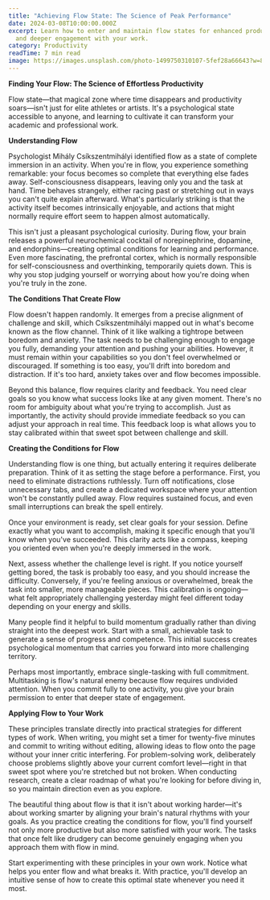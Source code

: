 ```yaml
---
title: "Achieving Flow State: The Science of Peak Performance"
date: 2024-03-08T10:00:00.000Z
excerpt: Learn how to enter and maintain flow states for enhanced productivity
  and deeper engagement with your work.
category: Productivity
readTime: 7 min read
image: https://images.unsplash.com/photo-1499750310107-5fef28a66643?w=800&q=80
---
```

**Finding Your Flow: The Science of Effortless Productivity**

Flow state—that magical zone where time disappears and productivity soars—isn't just for elite athletes or artists. It's a psychological state accessible to anyone, and learning to cultivate it can transform your academic and professional work.

**Understanding Flow**

Psychologist Mihály Csíkszentmihályi identified flow as a state of complete immersion in an activity. When you're in flow, you experience something remarkable: your focus becomes so complete that everything else fades away. Self-consciousness disappears, leaving only you and the task at hand. Time behaves strangely, either racing past or stretching out in ways you can't quite explain afterward. What's particularly striking is that the activity itself becomes intrinsically enjoyable, and actions that might normally require effort seem to happen almost automatically.

This isn't just a pleasant psychological curiosity. During flow, your brain releases a powerful neurochemical cocktail of norepinephrine, dopamine, and endorphins—creating optimal conditions for learning and performance. Even more fascinating, the prefrontal cortex, which is normally responsible for self-consciousness and overthinking, temporarily quiets down. This is why you stop judging yourself or worrying about how you're doing when you're truly in the zone.

**The Conditions That Create Flow**

Flow doesn't happen randomly. It emerges from a precise alignment of challenge and skill, which Csíkszentmihályi mapped out in what's become known as the flow channel. Think of it like walking a tightrope between boredom and anxiety. The task needs to be challenging enough to engage you fully, demanding your attention and pushing your abilities. However, it must remain within your capabilities so you don't feel overwhelmed or discouraged. If something is too easy, you'll drift into boredom and distraction. If it's too hard, anxiety takes over and flow becomes impossible.

Beyond this balance, flow requires clarity and feedback. You need clear goals so you know what success looks like at any given moment. There's no room for ambiguity about what you're trying to accomplish. Just as importantly, the activity should provide immediate feedback so you can adjust your approach in real time. This feedback loop is what allows you to stay calibrated within that sweet spot between challenge and skill.

**Creating the Conditions for Flow**

Understanding flow is one thing, but actually entering it requires deliberate preparation. Think of it as setting the stage before a performance. First, you need to eliminate distractions ruthlessly. Turn off notifications, close unnecessary tabs, and create a dedicated workspace where your attention won't be constantly pulled away. Flow requires sustained focus, and even small interruptions can break the spell entirely.

Once your environment is ready, set clear goals for your session. Define exactly what you want to accomplish, making it specific enough that you'll know when you've succeeded. This clarity acts like a compass, keeping you oriented even when you're deeply immersed in the work.

Next, assess whether the challenge level is right. If you notice yourself getting bored, the task is probably too easy, and you should increase the difficulty. Conversely, if you're feeling anxious or overwhelmed, break the task into smaller, more manageable pieces. This calibration is ongoing—what felt appropriately challenging yesterday might feel different today depending on your energy and skills.

Many people find it helpful to build momentum gradually rather than diving straight into the deepest work. Start with a small, achievable task to generate a sense of progress and competence. This initial success creates psychological momentum that carries you forward into more challenging territory.

Perhaps most importantly, embrace single-tasking with full commitment. Multitasking is flow's natural enemy because flow requires undivided attention. When you commit fully to one activity, you give your brain permission to enter that deeper state of engagement.

**Applying Flow to Your Work**

These principles translate directly into practical strategies for different types of work. When writing, you might set a timer for twenty-five minutes and commit to writing without editing, allowing ideas to flow onto the page without your inner critic interfering. For problem-solving work, deliberately choose problems slightly above your current comfort level—right in that sweet spot where you're stretched but not broken. When conducting research, create a clear roadmap of what you're looking for before diving in, so you maintain direction even as you explore.

The beautiful thing about flow is that it isn't about working harder—it's about working smarter by aligning your brain's natural rhythms with your goals. As you practice creating the conditions for flow, you'll find yourself not only more productive but also more satisfied with your work. The tasks that once felt like drudgery can become genuinely engaging when you approach them with flow in mind.

Start experimenting with these principles in your own work. Notice what helps you enter flow and what breaks it. With practice, you'll develop an intuitive sense of how to create this optimal state whenever you need it most.
